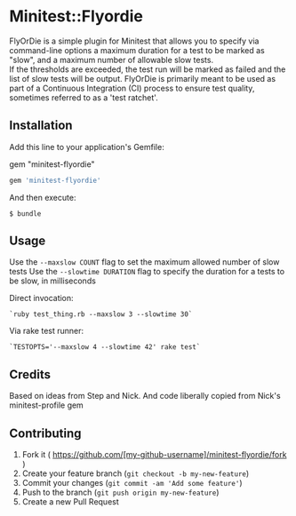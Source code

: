 # Minitest::Flyordie

FlyOrDie is a simple plugin for Minitest that allows you to specify via command-line options a maximum duration for a test to be marked as "slow", and a maximum number of allowable slow tests.  
If the thresholds are exceeded, the test run will be marked as failed and the list of slow tests will be output.
FlyOrDie is primarily meant to be used as part of a Continuous Integration (CI) process to ensure test quality, sometimes referred to as a 'test ratchet'.

## Installation

Add this line to your application's Gemfile:

gem "minitest-flyordie"

```ruby
gem 'minitest-flyordie'
```

And then execute:

    $ bundle


## Usage

Use the `--maxslow COUNT` flag to set the maximum allowed number of slow tests
Use the `--slowtime DURATION` flag to specify the duration for a tests to be slow, in milliseconds

Direct invocation:

    `ruby test_thing.rb --maxslow 3 --slowtime 30`

Via rake test runner:

    `TESTOPTS='--maxslow 4 --slowtime 42' rake test`

## Credits

Based on ideas from Step and Nick. And code liberally copied from Nick's minitest-profile gem

## Contributing

1. Fork it ( https://github.com/[my-github-username]/minitest-flyordie/fork )
2. Create your feature branch (`git checkout -b my-new-feature`)
3. Commit your changes (`git commit -am 'Add some feature'`)
4. Push to the branch (`git push origin my-new-feature`)
5. Create a new Pull Request
